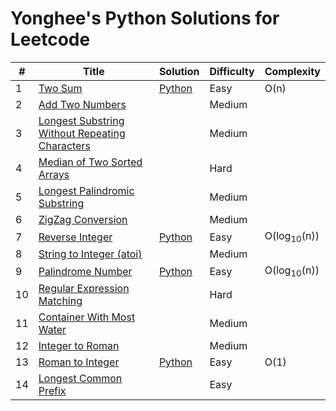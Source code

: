 # Yonghee's Python Solutions for Leetcode


| # | Title                                                | Solution                                                                             |Difficulty|Complexity|
|---|------------------------------------------------------|--------------------------------------------------------------------------------------|----------|----------|
| 1 | [Two Sum](https://leetcode.com/problems/two-sum/)    | [Python](https://github.com/Yonghee9106/leetcode/blob/main/Python%20Solution/1_Two_Sum.py) | Easy | O(n) |
| 2 | [Add Two Numbers](https://leetcode.com/problems/add-two-numbers/) |  | Medium |      |
| 3 | [Longest Substring Without Repeating Characters](https://leetcode.com/problems/longest-substring-without-repeating-characters/) |  | Medium |      |
| 4 | [Median of Two Sorted Arrays](https://leetcode.com/problems/median-of-two-sorted-arrays/) |  | Hard |      |
| 5 | [Longest Palindromic Substring](https://leetcode.com/problems/longest-palindromic-substring/) |  | Medium |      |
| 6 | [ZigZag Conversion](https://leetcode.com/problems/zigzag-conversion/) |  | Medium |      |
| 7 | [Reverse Integer](https://leetcode.com/problems/reverse-integer/) | [Python](https://github.com/Yonghee9106/leetcode/blob/main/Python%20Solution/7_Reverse_Integer.py) | Easy | O(log<sub>10</sub>(n)) |
| 8 | [String to Integer (atoi)](https://leetcode.com/problems/string-to-integer-atoi/) |  | Medium |      |
| 9 | [Palindrome Number](https://leetcode.com/problems/palindrome-number/) | [Python](https://github.com/Yonghee9106/Leetcode-Solutions/blob/main/Python%20Solution/9_Palindrome_Number.py) | Easy | O(log<sub>10</sub>(n)) |
| 10 | [Regular Expression Matching](https://leetcode.com/problems/regular-expression-matching/) |  | Hard |      |
| 11 | [Container With Most Water](https://leetcode.com/problems/container-with-most-water/) |  | Medium |      |
| 12 | [Integer to Roman](https://leetcode.com/problems/integer-to-roman/) |  | Medium |      |
| 13 | [Roman to Integer](https://leetcode.com/problems/roman-to-integer/) | [Python](https://github.com/Yonghee9106/Leetcode-Solutions/blob/main/Python%20Solution/13_Roman_to_Integer.py) | Easy | O(1) |
| 14 | [Longest Common Prefix](https://leetcode.com/problems/longest-common-prefix/) |  | Easy |  |
